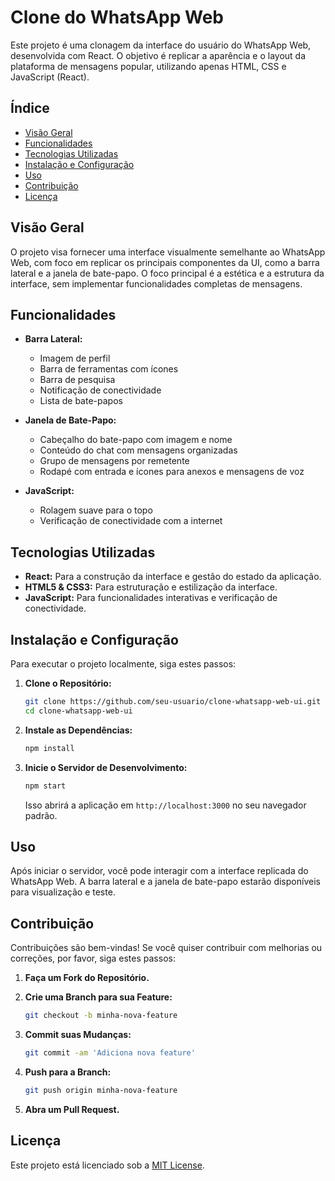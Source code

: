 

# Clone do WhatsApp Web 

Este projeto é uma clonagem da interface do usuário do WhatsApp Web, desenvolvida com React. O objetivo é replicar a aparência e o layout da plataforma de mensagens popular, utilizando apenas HTML, CSS e JavaScript (React).

## Índice

- [Visão Geral](#visão-geral)
- [Funcionalidades](#funcionalidades)
- [Tecnologias Utilizadas](#tecnologias-utilizadas)
- [Instalação e Configuração](#instalação-e-configuração)
- [Uso](#uso)
- [Contribuição](#contribuição)
- [Licença](#licença)

## Visão Geral

O projeto visa fornecer uma interface visualmente semelhante ao WhatsApp Web, com foco em replicar os principais componentes da UI, como a barra lateral e a janela de bate-papo. O foco principal é a estética e a estrutura da interface, sem implementar funcionalidades completas de mensagens.

## Funcionalidades

- **Barra Lateral:** 
  - Imagem de perfil
  - Barra de ferramentas com ícones
  - Barra de pesquisa
  - Notificação de conectividade
  - Lista de bate-papos
  
- **Janela de Bate-Papo:**
  - Cabeçalho do bate-papo com imagem e nome
  - Conteúdo do chat com mensagens organizadas
  - Grupo de mensagens por remetente
  - Rodapé com entrada e ícones para anexos e mensagens de voz

- **JavaScript:**
  - Rolagem suave para o topo
  - Verificação de conectividade com a internet

## Tecnologias Utilizadas

- **React:** Para a construção da interface e gestão do estado da aplicação.
- **HTML5 & CSS3:** Para estruturação e estilização da interface.
- **JavaScript:** Para funcionalidades interativas e verificação de conectividade.

## Instalação e Configuração

Para executar o projeto localmente, siga estes passos:

1. **Clone o Repositório:**

   ```bash
   git clone https://github.com/seu-usuario/clone-whatsapp-web-ui.git
   cd clone-whatsapp-web-ui
   ```

2. **Instale as Dependências:**

   ```bash
   npm install
   ```

3. **Inicie o Servidor de Desenvolvimento:**

   ```bash
   npm start
   ```

   Isso abrirá a aplicação em `http://localhost:3000` no seu navegador padrão.

## Uso

Após iniciar o servidor, você pode interagir com a interface replicada do WhatsApp Web. A barra lateral e a janela de bate-papo estarão disponíveis para visualização e teste.

## Contribuição

Contribuições são bem-vindas! Se você quiser contribuir com melhorias ou correções, por favor, siga estes passos:

1. **Faça um Fork do Repositório.**
2. **Crie uma Branch para sua Feature:**

   ```bash
   git checkout -b minha-nova-feature
   ```

3. **Commit suas Mudanças:**

   ```bash
   git commit -am 'Adiciona nova feature'
   ```

4. **Push para a Branch:**

   ```bash
   git push origin minha-nova-feature
   ```

5. **Abra um Pull Request.**

## Licença

Este projeto está licenciado sob a [MIT License](LICENSE).

